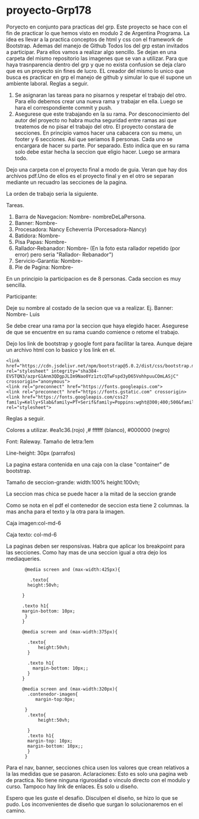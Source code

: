 # proyecto-Grp178
Poryecto en conjunto para practicas del grp.
Este proyecto se hace con el fin de practicar lo que hemos visto en modulo 2 de Argentina Programa.
La idea es llevar a la practica conceptos de html y css con el framework de Bootstrap. Ademas del manejo de Github
Todos los del grp estan invitados a participar. 
Para ellos vamos a realizar algo sencillo. Se dejan en una carpeta del mismo repositorio las imagenes que se van a utilizar. 
Para que haya trasnparencia dentro del grp y que no exista confusion se deja claro que es un proyecto sin fines de lucro. EL creador del mismo lo unico que busca es practicar en grp el manejo de github y simular lo que él supone un ambiente laboral.
Reglas a seguir.
1. Se asignaran las tareas para no pisarnos y respetar el trabajo del otro. Para ello debemos crear una nueva rama y trabajar en ella. Luego se hara el correspondiente commit y push.
2. Asegurese que este trabajando en la su rama. Por desconocimiento del autor del proyecto no habra mucha seguridad entre ramas asi que treatemos de no pisar el trabajo del otro.
El proyecto constara de secciones. En principio vamos hacer una cabacera con su menu, un footer y 6 secciones. Asi que seriamos 8 personas. Cada uno se encargara de hacer su parte. Por separado. Esto indica que en su rama solo debe estar hecha la seccion que eligio hacer. Luego se armara todo. 

Dejo una carpeta con el proyecto final a modo de guia. Veran que hay dos archivos pdf.Uno de ellos es el proyecto final y en el otro se separan mediante un recuadro las secciones de la pagina. 

La orden de trabajo seria la siguiente.

Tareas.

1. Barra de Navegacion: Nombre- nombreDeLaPersona.
2. Banner: Nombre- 
3. Procesadora: Nancy Echeverria (Porcesadora-Nancy)
4. Batidora: Nombre-
5. Pisa Papas: Nombre-
6. Rallador-Rebanador: Nombre-         (En la foto esta rallador repetido (por error) pero seria "Rallador- Rebanador")
7. Servicio-Garantia: Nombre-
8. Pie de Pagina: Nombre- 

En un principio la participacion es de 8 personas. Cada seccion es muy sencilla. 

Participante:

Deje su nombre al costado de la secion que va a realizar. Ej. Banner: Nombre- Luis

Se debe crear una rama por la seccion que haya elegido hacer. Asegurese de que se encuentre en su rama cuando comience o retome el trabajo.

Dejo los link de bootstrap y google font para facilitar la tarea. Aunque dejare un archivo html con lo basico y los link en el.

    <link href="https://cdn.jsdelivr.net/npm/bootstrap@5.0.2/dist/css/bootstrap.min.css" rel="stylesheet" integrity="sha384-                EVSTQN3/azprG1Anm3QDgpJLIm9Nao0Yz1ztcQTwFspd3yD65VohhpuuCOmLASjC" crossorigin="anonymous">
    <link rel="preconnect" href="https://fonts.googleapis.com">
    <link rel="preconnect" href="https://fonts.gstatic.com" crossorigin>
    <link href="https://fonts.googleapis.com/css2?    family=Kelly+Slab&family=PT+Serif&family=Poppins:wght@300;400;500&family=Raleway:wght@400;600&family=Roboto+Slab&display=swap" rel="stylesheet">

Reglas a seguir.

Colores a utilizar. #ea1c36.(rojo) ,# ffffff (blanco), #000000 (negro)

Font: Raleway. 
Tamaño de letra:1em

Line-height: 30px (parrafos)

La pagina estara contenida en una caja con la clase "container" de bootstrap.

Tamaño de seccion-grande: width:100% height:100vh;

La seccion mas chica se puede hacer a la mitad de la seccion grande

Como se nota en el pdf el contenedor de seccion esta tiene 2 columnas. la mas ancha para el texto y la otra para la imagen.

Caja imagen:col-md-6 

Caja texto: col-md-6

La paginas deben ser responsivas. Habra que aplicar los breakpoint para las secciones. Como hay mas de una seccion igual a otra dejo los mediaqueries.

           @media screen and (max-width:425px){
           
             .texto{
            height:50vh;
            
          }   
          
          .texto h1{
          margin-bottom: 10px;
           }
          }
          
          @media screen and (max-width:375px){
          
            .texto{
                height:50vh;
            }
            
            .texto h1{
              margin-bottom: 10px;;
            }
          }
          
          @media screen and (max-width:320px){
            .contenedor-imagen{
               margin-top:0px;

           }
            .texto{
                height:50vh;

            }
            .texto h1{
            margin-top: 10px;
            margin-bottom: 10px;;
            }
           }

Para el nav, banner, secciones chica usen los valores que crean relativos a la las medidas que se pasaron.
Aclaraciones: Esto es solo una pagina web de practica. No tiene ninguna rigurosidad o vinculo directo con el modulo y curso. Tampoco hay link de enlaces. Es solo u diseño.

Espero que les guste el desafio. Disculpen el diseño, se hizo lo que se pudo.
Los inconvenientes de diseño que surgan lo solucionaremos en el camino.
